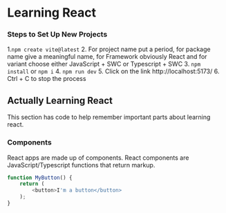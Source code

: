 
# Learning React

### Steps to Set Up New Projects
1.`` npm create vite@latest ``
2. For project name put a period, for package name give a meaningful name, for Framework obviously React and for variant choose either JavaScript + SWC or Typescript + SWC 
3. ``npm install`` or ``npm i``
4. ``npm run dev``
5. Click on the link http://localhost:5173/
6. Ctrl + C to stop the process

## Actually Learning React
This section has code to help remember important parts about learning react.

### Components
React apps are made up of components. React components are JavaScript/Typescript functions that return markup.

```ts
function MyButton() {
	return (
		<button>I'm a button</button>
	);
}
```
<!--stackedit_data:
eyJoaXN0b3J5IjpbODI5MjI0NDUzLDE3MjI4NzI5NCwtMTYzMD
Q2NzE4Niw0OTc4MTg4MTBdfQ==
-->